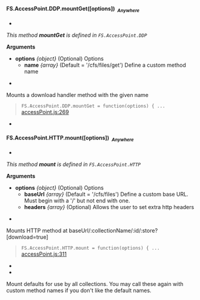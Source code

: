 
#### <a name="FS.AccessPoint.DDP.mountGet"></a>FS.AccessPoint.DDP.mountGet([options])&nbsp;&nbsp;<sub><i>Anywhere</i></sub> ####
-
*This method __mountGet__ is defined in `FS.AccessPoint.DDP`*

__Arguments__

* __options__ *{object}*    (Optional)
Options
    - __name__ *{array}*    (Default = '/cfs/files/get')
Define a custom method name

-


Mounts a download handler method with the given name

> ```FS.AccessPoint.DDP.mountGet = function(options) { ...``` [accessPoint.js:269](accessPoint.js#L269)

-

#### <a name="FS.AccessPoint.HTTP.mount"></a>FS.AccessPoint.HTTP.mount([options])&nbsp;&nbsp;<sub><i>Anywhere</i></sub> ####
-
*This method __mount__ is defined in `FS.AccessPoint.HTTP`*

__Arguments__

* __options__ *{object}*    (Optional)
Options
    - __baseUrl__ *{array}*    (Default = '/cfs/files')
Define a custom base URL. Must begin with a '/' but not end with one.
    - __headers__ *{array}*    (Optional)
Allows the user to set extra http headers

-


Mounts HTTP method at baseUrl/:collectionName/:id/:store?[download=true]

> ```FS.AccessPoint.HTTP.mount = function(options) { ...``` [accessPoint.js:311](accessPoint.js#L311)

-

-
Mount defaults for use by all collections. You may call these
again with custom method names if you don't like the default names.
